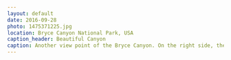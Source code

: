 ```yaml
---
layout: default
date: 2016-09-28
photo: 1475371225.jpg
location: Bryce Canyon National Park, USA
caption_header: Beautiful Canyon
caption: Another view point of the Bryce Canyon. On the right side, the path leads to a very steep and narrow trail called Wall Street as it is surrounded by very high hoodoos.
---
```

